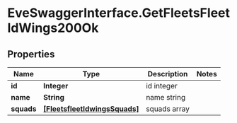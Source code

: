 # EveSwaggerInterface.GetFleetsFleetIdWings200Ok

## Properties
Name | Type | Description | Notes
------------ | ------------- | ------------- | -------------
**id** | **Integer** | id integer | 
**name** | **String** | name string | 
**squads** | [**[FleetsfleetIdwingsSquads]**](FleetsfleetIdwingsSquads.md) | squads array | 


